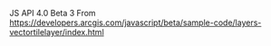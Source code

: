 JS API 4.0 Beta 3
From https://developers.arcgis.com/javascript/beta/sample-code/layers-vectortilelayer/index.html